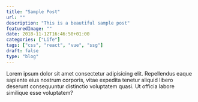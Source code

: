 ```yaml
---
title: "Sample Post"
url: ""
description: "This is a beautiful sample post"
featuredImage: ""
date: 2018-11-12T16:46:50+01:00
categories: ["Life"]
tags: ["css", "react", "vue", "ssg"]
draft: false
type: "blog"
---
```


Lorem ipsum dolor sit amet consectetur adipisicing elit. Repellendus eaque sapiente eius nostrum corporis, vitae expedita tenetur aliquid libero deserunt consequuntur distinctio voluptatem quasi. Ut officia labore similique esse voluptatem?
